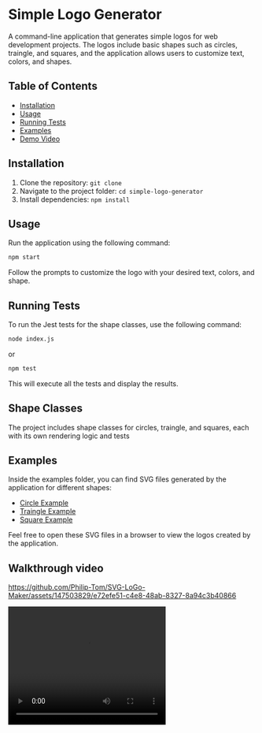 # Simple Logo Generator

A command-line application that generates simple logos for web development projects. The logos include basic shapes such as circles, traingle, and squares, and the application allows users to customize text, colors, and shapes.

## Table of Contents

- [Installation](#installation)
- [Usage](#usage)
- [Running Tests](#running-tests)
- [Examples](#examples)
- [Demo Video](#demo-video)

## Installation

1. Clone the repository: `git clone `
2. Navigate to the project folder: `cd simple-logo-generator`
3. Install dependencies: `npm install`

## Usage

Run the application using the following command:

```bash
npm start
```

Follow the prompts to customize the logo with your desired text, colors, and shape.

## Running Tests

To run the Jest tests for the shape classes, use the following command:
```bash
node index.js
```
or 
```bash
npm test
```

This will execute all the tests and display the results.

## Shape Classes

The project includes shape classes for circles, traingle, and squares, each with its own rendering logic and tests

## Examples

Inside the examples folder, you can find SVG files generated by the application for different shapes:

- [Circle Example](examples/logo_circle.svg)
- [Traingle Example](examples/logo_traingle.svg)
- [Square Example](examples/logo_square.svg)

Feel free to open these SVG files in a browser to view the logos created by the application.

## Walkthrough video
https://github.com/Philip-Tom/SVG-LoGo-Maker/assets/147503829/e72efe51-c4e8-48ab-8327-8a94c3b40866


<video width="320" height="240" controls>
  <source src="https://github.com/Philip-Tom/SVG-LoGo-Maker/assets/147503829/e72efe51-c4e8-48ab-8327-8a94c3b40866" type="video/mp4">
</video>



